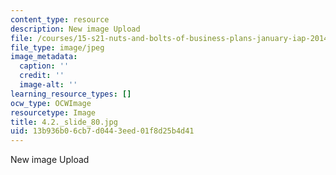 ```yaml
---
content_type: resource
description: New image Upload
file: /courses/15-s21-nuts-and-bolts-of-business-plans-january-iap-2014/13b936b06cb7d0443eed01f8d25b4d41_4.2._slide_80.jpg
file_type: image/jpeg
image_metadata:
  caption: ''
  credit: ''
  image-alt: ''
learning_resource_types: []
ocw_type: OCWImage
resourcetype: Image
title: 4.2._slide_80.jpg
uid: 13b936b0-6cb7-d044-3eed-01f8d25b4d41
---
```

New image Upload